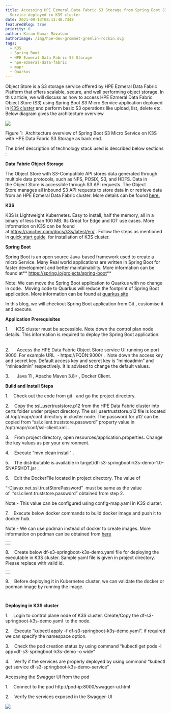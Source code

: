 ```yaml
---
title: Accessing HPE Ezmeral Data Fabric S3 Storage from Spring Boot S3 Micro
  Service deployed in K3S cluster
date: 2021-09-13T08:13:40.734Z
featuredBlog: true
priority: 0
author: Kiran Kumar Mavatoor
authorimage: /img/hpe-dev-grommet-gremlin-rockin.svg
tags:
  - K3S
  - Spring Boot
  - HPE Ezmeral Data Fabric S3 Storage
  - hpe-ezmeral-data-fabric
  - mapr
  - Quarkus
---
```

Object Store is a S3 storage service offered by HPE Ezmeral Data Fabric Platform that offers scalable, secure, and well performing object storage. In this article, we will discuss as how to access HPE Ezmeral Data Fabric Object Store (S3) using Spring Boot S3 Micro Service application deployed in [K3S cluster](https://k3s.io/) and perform basic S3 operations like upload, list, delete etc. Below diagram gives the architecture overview 



![](/img/hpe-ezmeral-data-fabric-s3-springboot-k3s.png)

Figure 1:  Architecture overview of Spring Boot S3 Micro Service on K3S with HPE Data Fabric S3 Storage as back end.

The brief description of technology stack used is described below sections :

**Data Fabric Object Storage**

The Object Store with S3-Compatible API stores data generated through multiple data protocols, such as NFS, POSIX, S3, and HDFS. Data in the Object Store is accessible through S3 API requests. The Object Store manages all inbound S3 API requests to store data in or retrieve data from an HPE Ezmeral Data Fabric cluster. More details can be found [here.](<https://docs.datafabric.hpe.com/62/MapRObjectStore/MapRObjectStorewithS3-compatibleAPI.html>)

**K3S**

K3S is Lightweight Kubernetes. Easy to install, half the memory, all in a binary of less than 100 MB. Its Great for Edge and IOT use cases. More information on K3S can be found at <https://rancher.com/docs/k3s/latest/en/> . Follow the steps as mentioned in [quick start guide](https://rancher.com/docs/k3s/latest/en/quick-start/) [](https://rancher.com/docs/k3s/latest/en/quick-start/) for installation of K3S cluster. 

**Spring Boot**

Spring Boot is an open source Java-based framework used to create a micro Service. Many Real world applications are written in Spring Boot for faster development and better maintainability. More information can be found at** <https://spring.io/projects/spring-boot>**

Note: We can move the Spring Boot application to Quarkus with no change in code.  Moving code to Quarkus will reduce the footprint of Spring Boot application. More information can be found at [quarkus site](<https://quarkus.io/blog/quarkus-for-spring-developers/>) [](https://quarkus.io/blog/quarkus-for-spring-developers/)

In this blog, we will checkout Spring Boot application from Git , customise it and execute. 

**Application Prerequisites**

<!--\\\\[if !supportLists]-->1.      <!--\\\\[endif]-->K3S cluster must be accessible. Note down the control plan node details. This information is required to deploy the Spring Boot application.

<!--\\\\[if !supportLists]-->      <!--\\\\[endif]-->

2.      Access the HPE Data Fabric Object Store service UI running on port 9000. For example URL  - https://FQDN:9000/ .  Note down the access key and secret key. Default access key and secret key is “minioadmin” and “minioadmin” respectively. It is advised to change the default values.

<!--\\\\[if !supportLists]-->3.      <!--\\\\[endif]-->Java 11 , Apache Maven 3.8+ , Docker Client.

**Build and Install Steps**

<!--\\\\[if !supportLists]-->1.    <!--\\\\[endif]-->Check out the code from git <https://github.hpe.com/kiran-mavatoor/df-s3-springboot-k3s-demo>  and go the project directory.

<!--\\\\[if !supportLists]-->

2.    <!--\\\\[endif]-->Copy the ssl_usertruststore.p12 from the HPE Data Fabric cluster into certs folder under project directory. The ssl_usertruststore.p12 file is located at /opt/mapr/conf directory in cluster node. The password for p12 can be copied from “ssl.client.truststore.password” property value in /opt/mapr/conf/ssl-client.xml .

<!--\\\\[if !supportLists]-->

3.    <!--\\\\[endif]-->From project directory, open resources/application.properties. Change the key values as per your environment. 

<!--\\\\[if !supportLists]-->

4.    <!--\\\\[endif]-->Execute “mvn clean install” .

<!--\\\\[if !supportLists]-->

5.    <!--\\\\[endif]-->The distributable is available in target/df-s3-springboot-k3s-demo-1.0-SNAPSHOT.jar .

<!--\\\\[if !supportLists]-->6.    <!--\\\\[endif]-->Edit the DockerFile located in project directory. The value of 

“-Djavax.net.ssl.trustStorePassword”  must be same as the value of  “ssl.client.truststore.password” obtained from step 2. 

Note:- This value can be configured using config-map.yaml in K3S cluster.

<!--\\\\[if !supportLists]-->7.    <!--\\\\[endif]-->Execute below docker commands to build docker image and push it to docker hub. 

Note:- We can use podman instead of docker to create images. More information on podman can be obtained from [here](<https://developers.redhat.com/blog/2020/11/19/transitioning-from-docker-to-podman#transition_to_the_podman_cli>) [](https://developers.redhat.com/blog/2020/11/19/transitioning-from-docker-to-podman#transition_to_the_podman_cli)

|     |
| --- |
|     |

<!--\\\\[if !supportLists]-->8.    <!--\\\\[endif]-->Create below df-s3-springboot-k3s-demo.yaml file for deploying the executable in K3S cluster. Sample yaml file is given in project directory. Please replace <dockerhub userid> with valid id.

|     |
| --- |
|     |

<!--\\\\[if !supportLists]-->9.    <!--\\\\[endif]-->Before deploying it in Kubernetes cluster, we can validate the docker or podman image by running the image. 

```

```

```

```

**Deploying in K3S cluster**

<!--\\\\[if !supportLists]-->1.    <!--\\\\[endif]-->Login to control plane node of K3S cluster. Create/Copy the df-s3-springboot-k3s-demo.yaml  to the node.

<!--\\\\[if !supportLists]-->

2.    <!--\\\\[endif]-->Execute “kubectl apply -f df-s3-springboot-k3s-demo.yaml”. if required we can specify the namespace option.

<!--\\\\[if !supportLists]-->

3.    <!--\\\\[endif]-->Check the pod creation status by using command “kubectl get pods -l app=df-s3-springboot-k3s-demo -o wide”

<!--\\\\[if !supportLists]-->

4.    <!--\\\\[endif]-->Verify if the services are properly deployed by using command “kubectl get service df-s3-springboot-k3s-demo-service”

Accessing the Swagger UI from the pod

<!--\\\\[if !supportLists]-->1.    <!--\\\\[endif]-->Connect to the pod http://pod-ip:8000/swagger-ui.html

<!--\\\\[if !supportLists]-->

2.    <!--\\\\[endif]-->Verify the services exposed in the Swagger-UI



![](/img/swagger-ui.png)